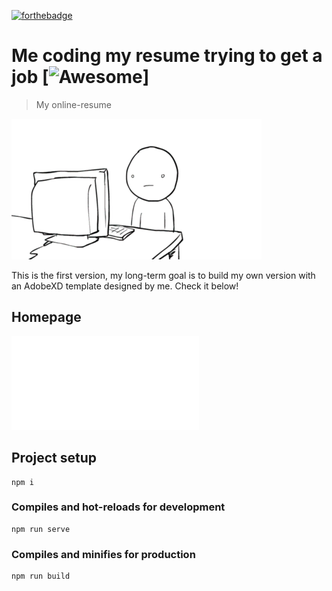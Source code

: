 [![forthebadge](https://forthebadge.com/images/badges/contains-cat-gifs.svg)](https://forthebadge.com)

# Me coding my resume trying to get a job [![Awesome](https://cdn.rawgit.com/sindresorhus/awesome/d7305f38d29fed78fa85652e3a63e154dd8e8829/media/badge.svg)]

> My online-resume 

![](src/assets/coding.gif)

This is the first version, my long-term goal is to build my own version with an AdobeXD template designed by me. Check it below!

## Homepage

![](src/assets/Desktop.pdf)

## Project setup
```
npm i
```

### Compiles and hot-reloads for development
```
npm run serve
```

### Compiles and minifies for production
```
npm run build
```

